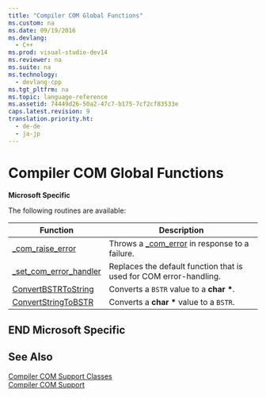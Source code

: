 ```yaml
---
title: "Compiler COM Global Functions"
ms.custom: na
ms.date: 09/19/2016
ms.devlang: 
  - C++
ms.prod: visual-studio-dev14
ms.reviewer: na
ms.suite: na
ms.technology: 
  - devlang-cpp
ms.tgt_pltfrm: na
ms.topic: language-reference
ms.assetid: 74449d26-50a2-47c7-b175-7cf2cf83533e
caps.latest.revision: 9
translation.priority.ht: 
  - de-de
  - ja-jp
---
```

# Compiler COM Global Functions
**Microsoft Specific**  
  
 The following routines are available:  
  
|Function|Description|  
|--------------|-----------------|  
|[_com_raise_error](../vs140/_com_raise_error.md)|Throws a [_com_error](../vs140/_com_error-Class.md) in response to a failure.|  
|[_set_com_error_handler](../vs140/_set_com_error_handler.md)|Replaces the default function that is used for COM error-handling.|  
|[ConvertBSTRToString](../vs140/ConvertBSTRToString.md)|Converts a `BSTR` value to a **char \***.|  
|[ConvertStringToBSTR](../vs140/ConvertStringToBSTR.md)|Converts a **char \*** value to a `BSTR`.|  
  
## END Microsoft Specific  
  
## See Also  
 [Compiler COM Support Classes](../vs140/Compiler-COM-Support-Classes.md)   
 [Compiler COM Support](../vs140/Compiler-COM-Support.md)